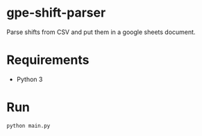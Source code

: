 # gpe-shift-parser
Parse shifts from CSV and put them in a google sheets document.

# Requirements
* Python 3

# Run
`python main.py`
